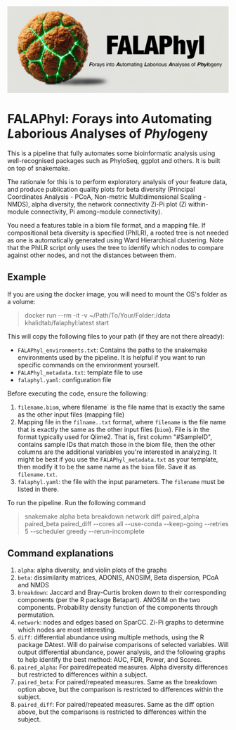![image](FALAPhyl.png)

# FALAPhyl: *F*orays into *A*utomating *L*aborious *A*nalyses of *Phyl*ogeny

This is a pipeline that fully automates some bioinformatic analysis using well-recognised packages such as PhyloSeq, ggplot and others. It is built on top of snakemake.

The rationale for this is to perform exploratory analysis of your feature data, and produce publication quality plots for beta diversity (Principal Coordinates Analysis - PCoA, Non-metric Multidimensional Scaling - NMDS), alpha diversity, the network connectivity Zi-Pi plot (Zi within-module connectivity, Pi among-module connectivity).

You need a features table in a biom file format, and a mapping file. If compositional beta diversity is specified (PhILR), a rooted tree is not needed as one is automatically generated using Ward Hierarchical clustering. Note that the PhILR script only uses the tree to identify which nodes to compare against other nodes, and not the distances between them.

## Example

If you are using the docker image, you will need to mount the OS's folder as a volume:

> docker run --rm -it -v ~/Path/To/Your/Folder:/data khalidtab/falaphyl:latest start

This will copy the following files to your path (if they are not there already):

- `FALAPhyl_environments.txt`: Contains the paths to the snakemake environments used by the pipeline. It is helpful if you want to run specific commands on the environment yourself.
- `FALAPhyl_metadata.txt`: template file to use
- `falaphyl.yaml`: configuration file

Before executing the code, ensure the following:

1. `filename.biom`, where filename` is the file name that is exactly the same as the other input files (mapping file)
2. Mapping file in the `filname..txt` format, where `filename` is the file name that is exactly the same as the other input files (`biom`). File is in the format typically used for Qiime2. That is, first column "#SampleID", contains sample IDs that match those in the biom file, then the other columns are the additional variables you're interested in analyzing. It might be best if you use the `FALAPhyl_metadata.txt` as your template, then modify it to be the same name as the `biom` file. Save it as `filename.txt`.
3. `falaphyl.yaml`: the file with the input parameters. The `filename` must be listed in there.

To run the pipeline. Run the following command

> snakemake alpha beta breakdown network diff paired_alpha paired_beta paired_diff --cores all --use-conda --keep-going --retries 5 --scheduler greedy --rerun-incomplete

## Command explanations

1. `alpha`: alpha diversity, and violin plots of the graphs
2. `beta`: dissimilarity matrices, ADONIS, ANOSIM, Beta dispersion, PCoA and NMDS
3. `breakdown`: Jaccard and Bray-Curtis broken down to their corresponding components (per the R package Betapart). ANOSIM on the two components. Probability density function of the components through permutation.
4. `network`: nodes and edges based on SparCC. Zi-Pi graphs to determine which nodes are most interesting.
5. `diff`: differential abundance using multiple methods, using the R package DAtest. Will do pairwise comparisons of selected variables. Will output differential abundance, power analysis, and the following graphs to help identify the best method: AUC, FDR, Power, and Scores.
6. `paired_alpha`: For paired/repeated measures. Alpha diversity differences but restricted to differences within a subject.
7. `paired_beta`: For paired/repeated measures. Same as the breakdown option above, but the comparison is restricted to differences within the subject.
8. `paired_diff`: For paired/repeated measures. Same as the diff option above, but the comparisons is restricted to differences within the subject.
